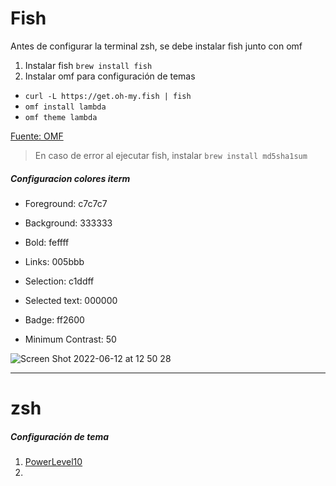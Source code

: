 
# Fish

Antes de configurar la terminal zsh, se debe instalar fish junto con omf


1. Instalar fish ```brew install fish```
2. Instalar omf para configuración de temas
- ```curl -L https://get.oh-my.fish | fish```
- ```omf install lambda```
- ```omf theme lambda```

[Fuente: OMF](https://ubunlog.com/omf-personaliza-tope-fishshell/)

> En caso de error al ejecutar fish, instalar ```brew install md5sha1sum```

##### Configuracion colores iterm

- Foreground: c7c7c7
- Background: 333333
- Bold: feffff
- Links: 005bbb

- Selection: c1ddff
- Selected text: 000000
- Badge: ff2600

- Minimum Contrast: 50


![Screen Shot 2022-06-12 at 12 50 28](https://user-images.githubusercontent.com/65741972/173246398-c06a731b-9c98-45e9-9947-f2e1f4943063.png)


***
# zsh

##### Configuración de tema

1. [PowerLevel10](https://github.com/romkatv/powerlevel10k#homebrew)
2. 
